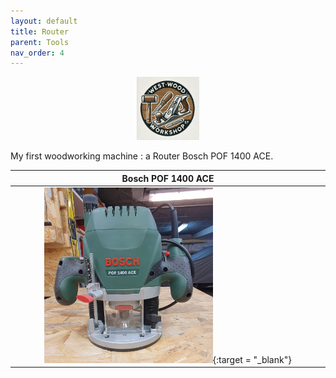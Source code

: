 ```yaml
---
layout: default
title: Router
parent: Tools
nav_order: 4
---
```

<p align="center"> <img src="../media/www_logo.png" width="20%" height="20%"/> </p>

My first woodworking machine : a Router Bosch POF 1400 ACE. 


|                                                                    Bosch POF 1400 ACE                                                                     |
|:---------------------------------------------------------------------------------------------------------------------------------------------------------:|
|[<img alt="image" height="55%" src="/media/Bosch_POF_1400_ACE.jpg" width="55%"/>](https://garlatti.github.io/media/Bosch_POF_1400_ACE.jpg){:target = "_blank"} | 